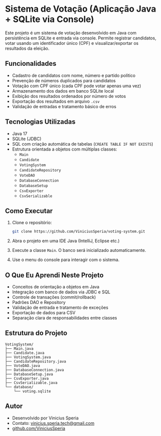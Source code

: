 
# Sistema de Votação (Aplicação Java + SQLite via Console)

Este projeto é um sistema de votação desenvolvido em Java com persistência em SQLite e entrada via console. Permite registrar candidatos, votar usando um identificador único (CPF) e visualizar/exportar os resultados da eleição.

## Funcionalidades

- Cadastro de candidatos com nome, número e partido político
- Prevenção de números duplicados para candidatos
- Votação com CPF único (cada CPF pode votar apenas uma vez)
- Armazenamento dos dados em banco SQLite local
- Exibição dos resultados ordenados por número de votos
- Exportação dos resultados em arquivo `.csv`
- Validação de entradas e tratamento básico de erros

## Tecnologias Utilizadas

- Java 17
- SQLite (JDBC)
- SQL com criação automática de tabelas (`CREATE TABLE IF NOT EXISTS`)
- Estrutura orientada a objetos com múltiplas classes:
  - `Main`
  - `Candidate`
  - `VotingSystem`
  - `CandidateRepository`
  - `VoteDAO`
  - `DatabaseConnection`
  - `DatabaseSetup`
  - `CsvExporter`
  - `CsvSerializable`

## Como Executar

1. Clone o repositório:
   ```bash
   git clone https://github.com/ViniciusSperia/voting-system.git
   ```

2. Abra o projeto em uma IDE Java (IntelliJ, Eclipse etc.)

3. Execute a classe `Main`. O banco será inicializado automaticamente.

4. Use o menu do console para interagir com o sistema.

## O Que Eu Aprendi Neste Projeto

- Conceitos de orientação a objetos em Java
- Integração com banco de dados via JDBC e SQL
- Controle de transações (commit/rollback)
- Padrões DAO e Repository
- Validação de entrada e tratamento de exceções
- Exportação de dados para CSV
- Separação clara de responsabilidades entre classes

## Estrutura do Projeto

```
VotingSystem/
├── Main.java
├── Candidate.java
├── VotingSystem.java
├── CandidateRepository.java
├── VoteDAO.java
├── DatabaseConnection.java
├── DatabaseSetup.java
├── CsvExporter.java
├── CsvSerializable.java
└── database/
    └── voting.sqlite
```

## Autor

- Desenvolvido por Vinicius Speria
- Contato: [vinicius.speria.tech@gmail.com](mailto:vinicius.speria.tech@gmail.com)
- [github.com/ViniciusSperia](https://github.com/ViniciusSperia)

